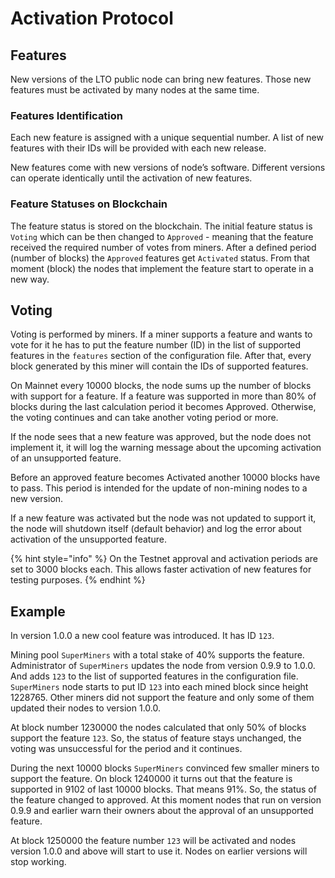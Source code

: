 # Activation Protocol

## Features

New versions of the LTO public node can bring new features. Those new features must be activated by many nodes at the same time.

### Features Identification

Each new feature is assigned with a unique sequential number. A list of new features with their IDs will be provided with each new release.

New features come with new versions of node’s software. Different versions can operate identically until the activation of new features.

### Feature Statuses on Blockchain

The feature status is stored on the blockchain. The initial feature status is `Voting` which can be then changed to `Approved` - meaning that the feature received the required number of votes from miners. After a defined period (number of blocks) the `Approved` features get `Activated` status. From that moment (block) the nodes that implement the feature start to operate in a new way.

## Voting

Voting is performed by miners. If a miner supports a feature and wants to vote for it he has to put the feature number (ID) in the list of supported features in the `features` section of the configuration file. After that, every block generated by this miner will contain the IDs of supported features.

On Mainnet every 10000 blocks, the node sums up the number of blocks with support for a feature. If a feature was supported in more than 80% of blocks during the last calculation period it becomes Approved. Otherwise, the voting continues and can take another voting period or more.

If the node sees that a new feature was approved, but the node does not implement it, it will log the warning message about the upcoming activation of an unsupported feature.

Before an approved feature becomes Activated another 10000 blocks have to pass. This period is intended for the update of non-mining nodes to a new version.

If a new feature was activated but the node was not updated to support it, the node will shutdown itself (default behavior) and log the error about activation of the unsupported feature.

{% hint style="info" %}
On the Testnet approval and activation periods are set to 3000 blocks each. This allows faster activation of new features for testing purposes.
{% endhint %}

## Example

In version 1.0.0 a new cool feature was introduced. It has ID `123`.

Mining pool `SuperMiners` with a total stake of 40% supports the feature. Administrator of `SuperMiners` updates the node from version 0.9.9 to 1.0.0. And adds `123` to the list of supported features in the configuration file. `SuperMiners` node starts to put ID `123` into each mined block since height 1228765. Other miners did not support the feature and only some of them updated their nodes to version 1.0.0.

At block number 1230000 the nodes calculated that only 50% of blocks support the feature `123`. So, the status of feature stays unchanged, the voting was unsuccessful for the period and it continues.

During the next 10000 blocks `SuperMiners` convinced few smaller miners to support the feature. On block 1240000 it turns out that the feature is supported in 9102 of last 10000 blocks. That means 91%. So, the status of the feature changed to approved. At this moment nodes that run on version 0.9.9 and earlier warn their owners about the approval of an unsupported feature.

At block 1250000 the feature number `123` will be activated and nodes version 1.0.0 and above will start to use it. Nodes on earlier versions will stop working.
